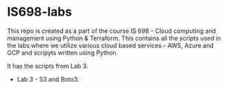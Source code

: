 # IS698-labs

This repo is created as a part of the course IS 698 - Cloud computing and management using Python & Terraform. This contains all the scripts used in the labs where we utilize various cloud based services - AWS, Azure and GCP and scripyts written using Python. 

It has the scripts from Lab 3. 
- Lab 3 - S3 and Boto3. 